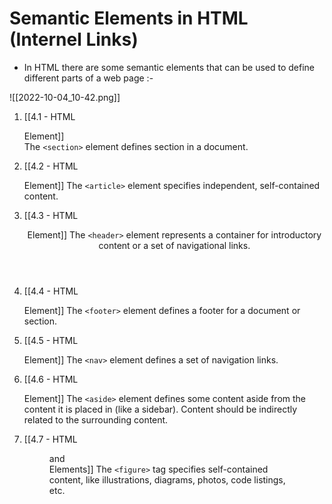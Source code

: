 # Semantic Elements in HTML (Internel Links)

- In HTML there are some semantic elements that can be used to define different parts of a web page :-


![[2022-10-04_10-42.png]]


1. [[4.1 - HTML <section> Element]]  
The `<section>` element defines section in a document.

2. [[4.2 - HTML <article> Element]]
The `<article>` element specifies independent, self-contained content.

3. [[4.3 - HTML <header> Element]]
The `<header>` element represents a container for introductory content or a set of navigational links.

4. [[4.4 - HTML <footer> Element]]
The `<footer>` element defines a footer for a document or section.

5. [[4.5 - HTML <nav> Element]]
The `<nav>` element defines a set of navigation links.

6. [[4.6 - HTML <aside> Element]]
The `<aside>` element defines some content aside from the content it is placed in (like a sidebar).  Content should be indirectly related to the surrounding content.

7. [[4.7 - HTML <figure> and <figcaption> Elements]]
The `<figure>` tag specifies self-contained content, like illustrations, diagrams, photos, code listings, etc.


